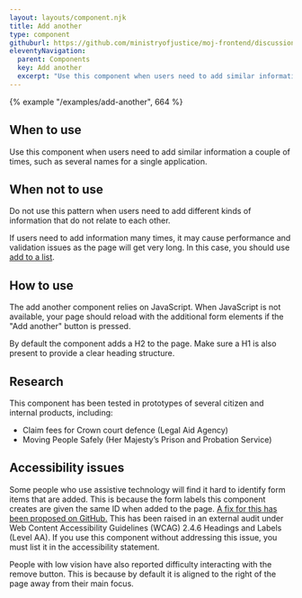 ```yaml
---
layout: layouts/component.njk
title: Add another
type: component
githuburl: https://github.com/ministryofjustice/moj-frontend/discussions/686
eleventyNavigation:
  parent: Components
  key: Add another
  excerpt: "Use this component when users need to add similar information a couple of times, such as several names for a single application."
---
```


{% example "/examples/add-another", 664 %}
## When to use

Use this component when users need to add similar information a couple of times, such as several names for a single application.

## When not to use

Do not use this pattern when users need to add different kinds of information that do not relate to each other.

If users need to add information many times, it may cause performance and validation issues as the page will get very long. In this case, you should use [add to a list](/patterns/add-to-a-list/).

## How to use

The add another component relies on JavaScript. When JavaScript is not available, your page should reload with the additional form elements if the "Add another" button is pressed.

By default the component adds a H2 to the page. Make sure a H1 is also present to provide a clear heading structure.

## Research

This component has been tested in prototypes of several citizen and internal products, including:

- Claim fees for Crown court defence (Legal Aid Agency)
- Moving People Safely (Her Majesty’s Prison and Probation Service)

## Accessibility issues

Some people who use assistive technology will find it hard to identify form items that are added. This is because the form labels this component creates are given the same ID when added to the page. [A fix for this has been proposed on GitHub.](https://github.com/ministryofjustice/moj-frontend/issues/160) This has been raised in an external audit under Web Content Accessibility Guidelines (WCAG) 2.4.6 Headings and Labels (Level AA). If you use this component without addressing this issue, you must list it in the accessibility statement.

People with low vision have also reported difficulty interacting with the remove button. This is because by default it is aligned to the right of the page away from their main focus.
